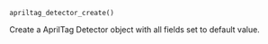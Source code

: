 ```
apriltag_detector_create()
```

Create a AprilTag Detector object with all fields set to default value.
